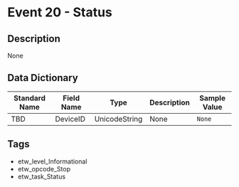 # Event 20 - Status

## Description
None

## Data Dictionary
|Standard Name|Field Name|Type|Description|Sample Value|
|---|---|---|---|---|
|TBD|DeviceID|UnicodeString|None|`None`|

## Tags
* etw_level_Informational
* etw_opcode_Stop
* etw_task_Status